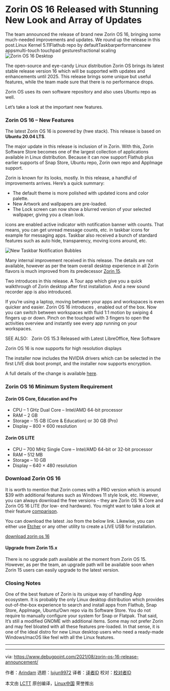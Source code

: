 [#]: subject: "Zorin OS 16 Released with Stunning New Look and Array of Updates"
[#]: via: "https://www.debugpoint.com/2021/08/zorin-os-16-release-announcement/"
[#]: author: "Arindam https://www.debugpoint.com/author/admin1/"
[#]: collector: "lujun9972"
[#]: translator: "zd200572"
[#]: reviewer: " "
[#]: publisher: " "
[#]: url: " "

Zorin OS 16 Released with Stunning New Look and Array of Updates
======
The team announced the release of brand new Zorin OS 16, bringing some
much-needed improvements and updates. We round up the release in this
post.Linux Kernel 5.11Flathub repo by defaultTaskbarperformancenew
appsmulti-touch touchpad gesturesfractional scaling
![Zorin OS 16 Desktop][1]

The open-source and eye-candy Linux distribution Zorin OS brings its latest stable release version 16 which will be supported with updates and enhancements until 2025. This release brings some unique but useful features, while the team made sure that there is no performance drops.

Zorin OS uses its own software repository and also uses Ubuntu repo as well.

Let’s take a look at the important new features.

### Zorin OS 16 – New Features

The latest Zorin OS 16 is powered by (hwe stack). This release is based on **Ubuntu 20.04 LTS**.

The major update in this release is inclusion of in Zorin. With this, Zorin Software Store becomes one of the largest collection of applications available in Linux distribution. Because it can now support Flathub plus earlier supports of Snap Store, Ubuntu repo, Zorin own repo and AppImage support.

Zorin is known for its looks, mostly. In this release, a handful of improvements arrives. Here’s a quick summary:

  * The default theme is more polished with updated icons and color palette.
  * New Artwork and wallpapers are pre-loaded.
  * The Lock screen can now show a blurred version of your selected wallpaper, giving you a clean look.



icons are enabled active indicator with notification banner with counts. That means, you can get unread message counts, etc. in taskbar icons for example for messaging apps. Taskbar also received a bunch of standard features such as auto hide, transparency, moving icons around, etc.

![New Taskbar Notification Bubbles][2]

Many internal improvement received in this release. The details are not available, however as per the team overall desktop experience in all Zorin flavors is much improved from its predecessor [Zorin 15][3].

Two introduces in this release. A Tour app which give you a quick walkthrough of Zorin desktop after first installation. And a new sound recorder app is also introduced.

If you’re using a laptop, moving between your apps and workspaces is even quicker and easier. Zorin OS 16 introduces , enabled out of the box. Now you can switch between workspaces with fluid 1:1 motion by swiping 4 fingers up or down. Pinch on the touchpad with 3 fingers to open the activities overview and instantly see every app running on your workspaces.

[][3]

SEE ALSO:   Zorin OS 15.3 Released with Latest LibreOffice, New Software

Zorin OS 16 is now supports for high resolution displays

The installer now includes the NVIDIA drivers which can be selected in the first LIVE disk boot prompt, and the installer now supports encryption.

A full details of the change is available [here][4].

### Zorin OS 16 Minimum System Requirement

#### Zorin OS Core, Education and Pro

  * CPU – 1 GHz Dual Core – Intel/AMD 64-bit processor
  * RAM – 2 GB
  * Storage – 15 GB (Core &amp; Education) or 30 GB (Pro)
  * Display – 800 × 600 resolution



#### Zorin OS LITE

  * CPU – 700 MHz Single Core – Intel/AMD 64-bit or 32-bit processor
  * RAM – 512 MB
  * Storage – 10 GB
  * Display – 640 × 480 resolution



### Download Zorin OS 16

It is worth to mention that Zorin comes with a PRO version which is around $39 with additional features such as Windows 11 style look, etc. However, you can always download the free versions – they are Zorin OS 16 Core and Zorin OS 16 LITE (for low- end hardware). You might want to take a look at their feature [comparison][5].

You can download the latest .iso from the below link. Likewise, you can either use [Etcher][6] or any other utility to create a LIVE USB for installation.

[download zorin os 16][7]

#### Upgrade from Zorin 15.x

There is no upgrade path available at the moment from Zorin OS 15. However, as per the team, an upgrade path will be available soon when Zorin 15 users can easily upgrade to the latest version.

### Closing Notes

One of the best feature of Zorin is its unique way of handling App ecosystem. It is probably the only Linux desktop distribution which provides out-of-the-box experience to search and install apps from Flathub, Snap Store, AppImage, Ubuntu/Own repo via its Software Store. You do not require to manually configure your system for Snap or Flatpak. That said, It’s still a modified GNOME with additional items. Some may not prefer Zorin and may feel bloated with all these features pre-loaded. In that sense, it is one of the ideal distro for new Linux desktop users who need a ready-made Windows/macOS like feel with all the Linux features.

* * *

--------------------------------------------------------------------------------

via: https://www.debugpoint.com/2021/08/zorin-os-16-release-announcement/

作者：[Arindam][a]
选题：[lujun9972][b]
译者：[译者ID](https://github.com/译者ID)
校对：[校对者ID](https://github.com/校对者ID)

本文由 [LCTT](https://github.com/LCTT/TranslateProject) 原创编译，[Linux中国](https://linux.cn/) 荣誉推出

[a]: https://www.debugpoint.com/author/admin1/
[b]: https://github.com/lujun9972
[1]: https://www.debugpoint.com/blog/wp-content/uploads/2021/08/Zorin-OS-16-Desktop-1024x576.jpg
[2]: https://www.debugpoint.com/blog/wp-content/uploads/2021/08/New-Taskbar-Notification-Bubbles.png
[3]: https://www.debugpoint.com/2020/09/zorin-os-15-3-release/
[4]: https://blog.zorin.com/2021/08/17/2021-08-17-zorin-os-16-is-released/
[5]: https://zorin.com/os/pro/#compare
[6]: https://www.debugpoint.com/2021/01/etcher-bootable-usb-linux/
[7]: https://zorin.com/os/download/
